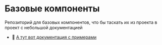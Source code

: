 # Базовые компоненты

Репозиторий для базовых компонентов, что бы таскать их из проекта в проект с небольшой документацией

- :open_book: [А тут вот документация с примерами](https://github.com/webzlodimir/vue-bottom-sheet/blob/master/README.MD)
